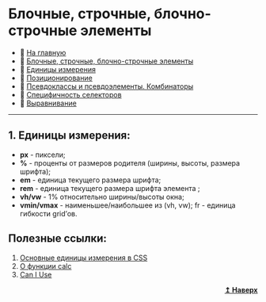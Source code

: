 # Блочные, строчные, блочно-строчные элементы
- :page_with_curl: [На главную](../../../README.md)<br>
- :page_with_curl: [Блочные, строчные, блочно-строчные элементы](./block_inline_inline-block.md)<br>
- :page_with_curl: [Единицы измерения](./units.md)<br>
- :page_with_curl: [Позиционирование](./position.md)<br>
- :page_with_curl: [Псевдоклассы и псевдоэлементы. Комбинаторы](./pseudo_classes_pseudo-elements_combinators.md)<br>
- :page_with_curl: [Специфичность селекторов](./specificity.md)<br>
- :page_with_curl: [Выравнивание](./position.md)<br>
---
## 1. Единицы измерения:
- <b>px</b> - пиксели;
- <b>%</b> - проценты от размеров родителя (ширины, высоты, размера шрифта);
- <b>em</b> - единица текущего размера шрифта;
- <b>rem</b> - единица текущего размера шрифта элемента <html>;
- <b>vh/vw</b> -  1% относительно ширины/высоты окна;
- <b>vmin/vmax</b> - наименьшее/наибольшее из (vh, vw);
fr - единица гибкости grid’ов.

## Полезные ссылки:
1. [Основные единицы измерения в CSS](https://learn.javascript.ru/css-units)
2. [О функции calc](https://developer.mozilla.org/ru/docs/Web/CSS/calc())
3. [Can I Use](https://caniuse.com/)
<div align="right">
  <b><a href="#">↥ Наверх</a></b>
</div>
